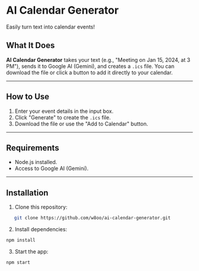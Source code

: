 # AI Calendar Generator

Easily turn text into calendar events!

## What It Does

**AI Calendar Generator** takes your text (e.g., "Meeting on Jan 15, 2024, at 3 PM"), sends it to Google AI (Gemini), and creates a `.ics` file. You can download the file or click a button to add it directly to your calendar.

---

## How to Use

1. Enter your event details in the input box.
2. Click "Generate" to create the `.ics` file.
3. Download the file or use the "Add to Calendar" button.

---

## Requirements

- Node.js installed.
- Access to Google AI (Gemini).

---

## Installation

1. Clone this repository:

```bash
   git clone https://github.com/w8oo/ai-calendar-generator.git
```
2. Install dependencies:

```bash
npm install
```

3. Start the app:

```bash
npm start
```

